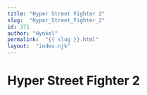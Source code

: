 ```yaml
---
title: "Hyper Street Fighter 2"
slug:  "Hyper_Street_Fighter_2"
id: 371
author: "Hynkel"
permalink:  "{{ slug }}.html"
layout:  "index.njk"
---
```


# Hyper Street Fighter 2
